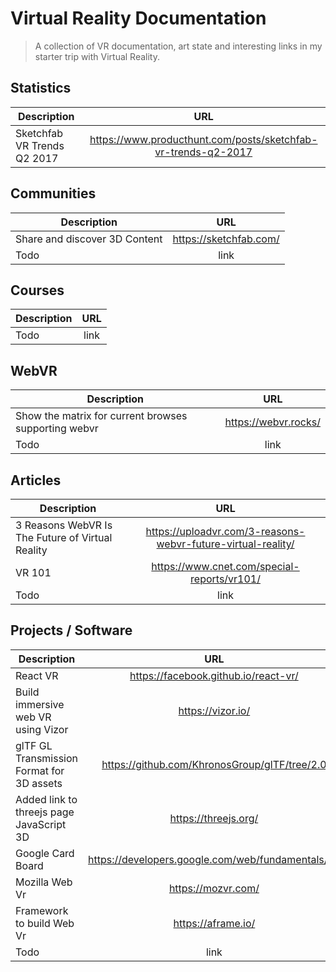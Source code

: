 # Virtual Reality Documentation
> A collection of VR documentation, art state and interesting links in my starter trip with Virtual Reality.

## Statistics 

| Description   | URL           | 
| ------------- |:-------------:| 
| Sketchfab VR Trends Q2 2017 | https://www.producthunt.com/posts/sketchfab-vr-trends-q2-2017 | 

## Communities

| Description   | URL           | 
| ------------- |:-------------:| 
| Share and discover 3D Content | https://sketchfab.com/  |
| Todo  | link | 

## Courses

| Description   | URL           | 
| ------------- |:-------------:| 
| Todo  | link | 

## WebVR

| Description   | URL           | 
| ------------- |:-------------:| 
| Show the matrix for current browses supporting webvr | https://webvr.rocks/ |
| Todo  | link | 

## Articles

| Description   | URL           | 
| ------------- |:-------------:| 
| 3 Reasons WebVR Is The Future of Virtual Reality  | https://uploadvr.com/3-reasons-webvr-future-virtual-reality/  |
| VR 101  | https://www.cnet.com/special-reports/vr101/ | 
| Todo  | link | 

## Projects / Software

| Description   | URL           | 
| ------------- |:-------------:| 
| React VR | https://facebook.github.io/react-vr/ |
| Build immersive web VR using Vizor | https://vizor.io/ |
| glTF GL Transmission Format for 3D assets| https://github.com/KhronosGroup/glTF/tree/2.0 |
| Added link to threejs page JavaScript 3D | https://threejs.org/ |
| Google Card Board  | https://developers.google.com/web/fundamentals/vr/ | 
| Mozilla Web Vr  | https://mozvr.com/ | 
| Framework to build Web Vr  | https://aframe.io/ | 
| Todo  | link | 

